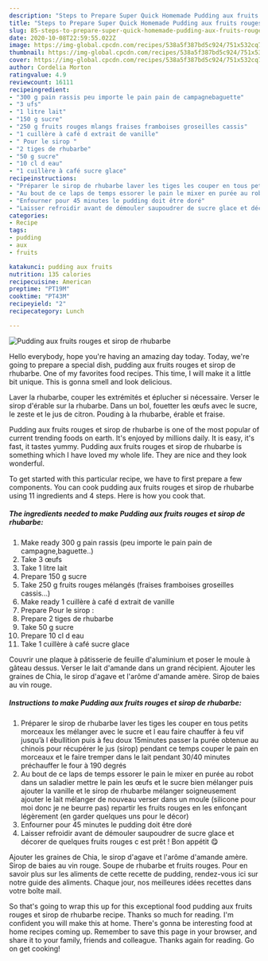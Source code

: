 ```yaml
---
description: "Steps to Prepare Super Quick Homemade Pudding aux fruits rouges et sirop de rhubarbe"
title: "Steps to Prepare Super Quick Homemade Pudding aux fruits rouges et sirop de rhubarbe"
slug: 85-steps-to-prepare-super-quick-homemade-pudding-aux-fruits-rouges-et-sirop-de-rhubarbe
date: 2020-10-08T22:59:55.022Z
image: https://img-global.cpcdn.com/recipes/538a5f387bd5c924/751x532cq70/pudding-aux-fruits-rouges-et-sirop-de-rhubarbe-photo-principale-de-la-recette.jpg
thumbnail: https://img-global.cpcdn.com/recipes/538a5f387bd5c924/751x532cq70/pudding-aux-fruits-rouges-et-sirop-de-rhubarbe-photo-principale-de-la-recette.jpg
cover: https://img-global.cpcdn.com/recipes/538a5f387bd5c924/751x532cq70/pudding-aux-fruits-rouges-et-sirop-de-rhubarbe-photo-principale-de-la-recette.jpg
author: Cordelia Morton
ratingvalue: 4.9
reviewcount: 16111
recipeingredient:
- "300 g pain rassis peu importe le pain pain de campagnebaguette"
- "3 ufs"
- "1 litre lait"
- "150 g sucre"
- "250 g fruits rouges mlangs fraises framboises groseilles cassis"
- "1 cuillère à café d extrait de vanille"
- " Pour le sirop "
- "2 tiges de rhubarbe"
- "50 g sucre"
- "10 cl d eau"
- "1 cuillère à café sucre glace"
recipeinstructions:
- "Préparer le sirop de rhubarbe laver les tiges les couper en tous petits morceaux les mélanger avec le sucre et l eau faire chauffer à feu vif jusqu’à l ébullition puis à feu doux 15minutes passer la purée obtenue au chinois pour récupérer le jus (sirop) pendant ce temps couper le pain en morceaux et le faire tremper dans le lait pendant 30/40 minutes préchauffer le four à 190 degrés"
- "Au bout de ce laps de temps essorer le pain le mixer en purée au robot dans un saladier mettre le pain les œufs et le sucre bien mélanger puis ajouter la vanille et le sirop de rhubarbe mélanger soigneusement ajouter le lait mélanger de nouveau verser dans un moule (silicone pour moi donc je ne beurre pas) repartir les fruits rouges en les enfonçant légèrement (en garder quelques uns pour le décor)"
- "Enfourner pour 45 minutes le pudding doit être doré"
- "Laisser refroidir avant de démouler saupoudrer de sucre glace et décorer de quelques fruits rouges c est prêt ! Bon appétit 😋"
categories:
- Recipe
tags:
- pudding
- aux
- fruits

katakunci: pudding aux fruits 
nutrition: 135 calories
recipecuisine: American
preptime: "PT19M"
cooktime: "PT43M"
recipeyield: "2"
recipecategory: Lunch

---
```



![Pudding aux fruits rouges et sirop de rhubarbe](https://img-global.cpcdn.com/recipes/538a5f387bd5c924/751x532cq70/pudding-aux-fruits-rouges-et-sirop-de-rhubarbe-photo-principale-de-la-recette.jpg)

Hello everybody, hope you're having an amazing day today. Today, we're going to prepare a special dish, pudding aux fruits rouges et sirop de rhubarbe. One of my favorites food recipes. This time, I will make it a little bit unique. This is gonna smell and look delicious.

Laver la rhubarbe, couper les extrémités et éplucher si nécessaire. Verser le sirop d&#39;érable sur la rhubarbe. Dans un bol, fouetter les œufs avec le sucre, le zeste et le jus de citron. Pouding à la rhubarbe, érable et fraise.

Pudding aux fruits rouges et sirop de rhubarbe is one of the most popular of current trending foods on earth. It's enjoyed by millions daily. It is easy, it's fast, it tastes yummy. Pudding aux fruits rouges et sirop de rhubarbe is something which I have loved my whole life. They are nice and they look wonderful.


To get started with this particular recipe, we have to first prepare a few components. You can cook pudding aux fruits rouges et sirop de rhubarbe using 11 ingredients and 4 steps. Here is how you cook that.

<!--inarticleads1-->

##### The ingredients needed to make Pudding aux fruits rouges et sirop de rhubarbe:

1. Make ready 300 g pain rassis (peu importe le pain pain de campagne,baguette..)
1. Take 3 œufs
1. Take 1 litre lait
1. Prepare 150 g sucre
1. Take 250 g fruits rouges mélangés (fraises framboises groseilles cassis...)
1. Make ready 1 cuillère à café d extrait de vanille
1. Prepare  Pour le sirop :
1. Prepare 2 tiges de rhubarbe
1. Take 50 g sucre
1. Prepare 10 cl d eau
1. Take 1 cuillère à café sucre glace


Couvrir une plaque à pâtisserie de feuille d&#39;aluminium et poser le moule à gâteau dessus. Verser le lait d&#39;amande dans un grand récipient. Ajouter les graines de Chia, le sirop d&#39;agave et l&#39;arôme d&#39;amande amère. Sirop de baies au vin rouge. 

<!--inarticleads2-->

##### Instructions to make Pudding aux fruits rouges et sirop de rhubarbe:

1. Préparer le sirop de rhubarbe laver les tiges les couper en tous petits morceaux les mélanger avec le sucre et l eau faire chauffer à feu vif jusqu’à l ébullition puis à feu doux 15minutes passer la purée obtenue au chinois pour récupérer le jus (sirop) pendant ce temps couper le pain en morceaux et le faire tremper dans le lait pendant 30/40 minutes préchauffer le four à 190 degrés
1. Au bout de ce laps de temps essorer le pain le mixer en purée au robot dans un saladier mettre le pain les œufs et le sucre bien mélanger puis ajouter la vanille et le sirop de rhubarbe mélanger soigneusement ajouter le lait mélanger de nouveau verser dans un moule (silicone pour moi donc je ne beurre pas) repartir les fruits rouges en les enfonçant légèrement (en garder quelques uns pour le décor)
1. Enfourner pour 45 minutes le pudding doit être doré
1. Laisser refroidir avant de démouler saupoudrer de sucre glace et décorer de quelques fruits rouges c est prêt ! Bon appétit 😋


Ajouter les graines de Chia, le sirop d&#39;agave et l&#39;arôme d&#39;amande amère. Sirop de baies au vin rouge. Soupe de rhubarbe et fruits rouges. Pour en savoir plus sur les aliments de cette recette de pudding, rendez-vous ici sur notre guide des aliments. Chaque jour, nos meilleures idées recettes dans votre boîte mail. 

So that's going to wrap this up for this exceptional food pudding aux fruits rouges et sirop de rhubarbe recipe. Thanks so much for reading. I'm confident you will make this at home. There's gonna be interesting food at home recipes coming up. Remember to save this page in your browser, and share it to your family, friends and colleague. Thanks again for reading. Go on get cooking!
